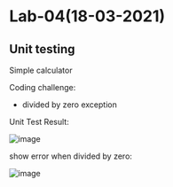 # Lab-04(18-03-2021)

## Unit testing

Simple calculator

Coding challenge:
- divided by zero exception


Unit Test Result:

![image](https://user-images.githubusercontent.com/52270073/112513156-3f494080-8dbe-11eb-9862-acd453b5716b.png)

show error when divided by zero:

![image](https://user-images.githubusercontent.com/52270073/112515421-73bdfc00-8dc0-11eb-9375-d86752412a04.png)

